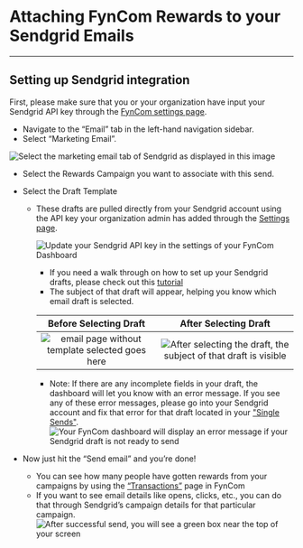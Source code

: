 # Attaching FynCom Rewards to your Sendgrid Emails

_________________

## Setting up Sendgrid integration

First, please make sure that you or your organization have input your Sendgrid API key 
through the [FynCom settings page](https://dashboard.fyncom.com/settings#).

- Navigate to the “Email” tab in the left-hand navigation sidebar.
- Select “Marketing Email”. 

[//]: # (note, this is a design library image.... you seem to be discussing marketing email, but that is not visualized here.)
  ![Select the marketing email tab of Sendgrid as displayed in this image](https://fyncom-static-files.s3.us-west-1.amazonaws.com/help/1.png)

- Select the Rewards Campaign you want to associate with this send.
- Select the Draft Template
  - These drafts are pulled directly from your Sendgrid account using the API key your organization admin has added through the 
  [Settings page](https://dashboard.fyncom.com/settings#).
  
    ![Update your Sendgrid API key in the settings of your FynCom Dashboard](https://fyncom-static-files.s3.us-west-1.amazonaws.com/help/2.png)
  
    - If you need a walk through on how to set up your Sendgrid drafts, please check out this [tutorial](https://docs.google.com/document/d/1NiAXX3wbmdDjg34J8NldwhPxIxUbt8w4Bk6Nnxw7cR4/edit?usp=sharing)
    - The subject of that draft will appear, helping you know which email draft is selected.

    |  Before Selecting Draft  |                                                              After Selecting Draft                                                              |
    |:-----------------------------------------------------------------------------------------------------------------------------------------------:|:-----------------------:|
      | ![email page without template selected goes here](https://fyncom-static-files.s3.us-west-1.amazonaws.com/help/3.png)| ![After selecting the draft, the subject of that draft is visible](https://fyncom-static-files.s3.us-west-1.amazonaws.com/help/5.png) |
    
    - Note: If there are any incomplete fields in your draft, the dashboard will let you know with an error message. If you see any of these error messages,
    please go into your Sendgrid account and fix that error for that draft located in your ["Single Sends"](https://mc.sendgrid.com/single-sends?view=raw).
    ![Your FynCom dashboard will display an error message if your Sendgrid draft is not ready to send](https://fyncom-static-files.s3.us-west-1.amazonaws.com/help/4.png)

- Now just hit the “Send email” and you’re done!
  - You can see how many people have gotten rewards from your campaigns by using the [“Transactions”](https://dashboard.fyncom.com/campaign/transaction) page in FynCom
  - If you want to see email details like opens, clicks, etc., you can do that through Sendgrid’s campaign details for that particular campaign.
  ![After successful send, you will see a green box near the top of your screen](https://fyncom-static-files.s3.us-west-1.amazonaws.com/help/6.png)
